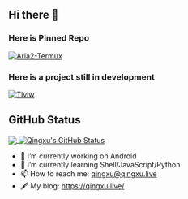 ## Hi there 👋

<!--
**QingxuMo/QingxuMo** is a ✨ _special_ ✨ repository because its `README.md` (this file) appears on your GitHub profile.

Here are some ideas to get you started:

- 🔭 I’m currently working on ...
- 🌱 I’m currently learning ...
- 👯 I’m looking to collaborate on ...
- 🤔 I’m looking for help with ...
- 💬 Ask me about ...
- 📫 How to reach me: ...
- 😄 Pronouns: ...
- ⚡ Fun fact: ...
-->

### Here is Pinned Repo
[![Aria2-Termux](https://github-readme-stats.vercel.app/api/pin/?username=QingxuMo&repo=Aria2-Termux)](https://github.com/QingxuMo/Aria2-Termux)

### Here is a project still in development
[![Tiviw](https://github-readme-stats.vercel.app/api/pin/?username=QingxuMo&repo=Tiviw)](https://github.com/QingxuMo/Tiviw)

## GitHub Status
<a href="https://github.com/QingxuMo/QingxuMo">
  <img align="center" src="https://github-readme-stats.vercel.app/api/top-langs/?username=QingxuMo&hide=html" />
</a>
<a href="https://github.com/QingxuMo/QingxuMo">
  <img align="center" src="https://github-readme-stats.vercel.app/api?username=QingxuMo" alt="Qingxu's GitHub Status" />
</a>

- 🔭 I’m currently working on Android
- 🌱 I’m currently learning Shell/JavaScript/Python
- 📫 How to reach me: [qingxu@qingxu.live](mailto:qingxu@qingxu.live)
- 🖋️ My blog: https://qingxu.live/